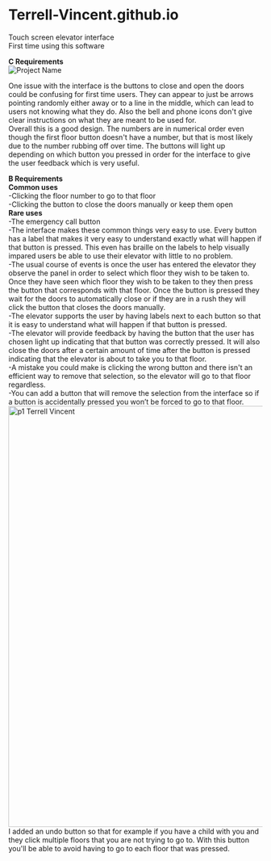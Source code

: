 # Terrell-Vincent.github.io
Touch screen elevator interface  
First time using this software  

**C Requirements**  
![Project Name](https://user-images.githubusercontent.com/91630436/193114053-e0a8f9ed-78a3-4220-88c7-ed361ccab4e5.gif)

  One issue with the interface is the buttons to close and open the doors could be confusing for first time users. They can appear to just be arrows pointing randomly either away or to a line in the middle, which can lead to users not knowing what they do. Also the bell and phone icons don't give clear instructions on what they are meant to be used for.  
  Overall this is a good design. The numbers are in numerical order even though the first floor button doesn't have a number, but that is most likely due to the number rubbing off over time. The buttons will light up depending on which button you pressed in order for the interface to give the user feedback which is very useful.  
  
**B Requirements**   
**Common uses**   
	-Clicking the floor number to go to that floor    
	-Clicking the button to close the doors manually or keep them open    
**Rare uses**   
	-The emergency call button    
-The interface makes these common things very easy to use. Every button has a label that makes it very easy to understand exactly what will happen if that button is pressed. This even has braille on the labels to help visually impared users be able to use their elevator with little to no problem.    
-The usual course of events is once the user has entered the elevator they observe the panel in order to select which floor they wish to be taken to. Once they have seen which floor they wish to be taken to they then press the button that corresponds with that floor. Once the button is pressed they wait for the doors to automatically close or if they are in a rush they will click the button that closes the doors manually.    
-The elevator supports the user by having labels next to each button so that it is easy to understand what will happen if that button is pressed.    
-The elevator will provide feedback by having the button that the user has chosen light up indicating that that button was correctly pressed. It will also close the doors after a certain amount of time after the button is pressed indicating that the elevator is about to take you to that floor.    
-A mistake you could make is clicking the wrong button and there isn't an efficient way to remove that selection, so the elevator will go to that floor regardless.    
-You can add a button that will remove the selection from the interface so if a button is accidentally pressed you won’t be forced to go to that floor.    
<img width="834" alt="p1 Terrell Vincent" src="https://user-images.githubusercontent.com/91630436/193115572-8d51f976-64ea-4299-8d41-9b84507976a6.png">  
I added an undo button so that for example if you have a child with you and they click multiple floors that you are not trying to go to. With this button you'll be able to avoid having to go to each floor that was pressed.
